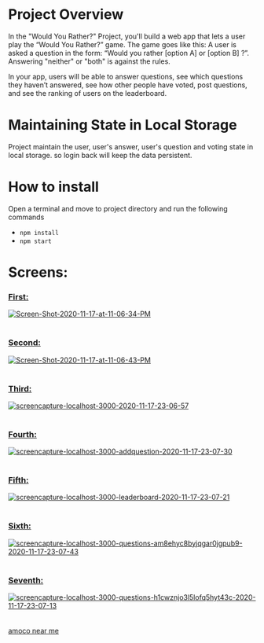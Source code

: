 # Project Overview
In the "Would You Rather?" Project, you'll build a web app that lets a user play the “Would You Rather?” game. The game goes like this: A user is asked a question in the form: “Would you rather [option A] or [option B] ?”. Answering "neither" or "both" is against the rules.

In your app, users will be able to answer questions, see which questions they haven’t answered, see how other people have voted, post questions, and see the ranking of users on the leaderboard.

# Maintaining State in Local Storage
Project maintain the user, user's answer, user's question and voting state in local storage. so login back will keep the data persistent. 

# How to install

Open a terminal and move to project directory and run the following commands
- `npm install`
- `npm start`

# Screens:

### <ins>First:</ins>
<a href="https://postimg.cc/YGvg2f95" target="_blank"><img src="https://i.postimg.cc/C1N4NcVx/Screen-Shot-2020-11-17-at-11-06-34-PM.png" alt="Screen-Shot-2020-11-17-at-11-06-34-PM"/></a><br/><br/>

### <ins>Second:</ins>
<a href="https://postimages.org/" target="_blank"><img src="https://i.postimg.cc/7hZnQSxM/Screen-Shot-2020-11-17-at-11-06-43-PM.png" alt="Screen-Shot-2020-11-17-at-11-06-43-PM"/></a><br/><br/>

### <ins>Third:</ins>
<a href="https://postimg.cc/GHFDppLm" target="_blank"><img src="https://i.postimg.cc/CLtsmZ9k/screencapture-localhost-3000-2020-11-17-23-06-57.png" alt="screencapture-localhost-3000-2020-11-17-23-06-57"/></a><br/><br/>

### <ins>Fourth:</ins>
<a href="https://postimg.cc/bZL2QF2X" target="_blank"><img src="https://i.postimg.cc/mrWNWvLr/screencapture-localhost-3000-addquestion-2020-11-17-23-07-30.png" alt="screencapture-localhost-3000-addquestion-2020-11-17-23-07-30"/></a><br/><br/>

### <ins>Fifth:</ins>
<a href="https://postimg.cc/B8VLzLgM" target="_blank"><img src="https://i.postimg.cc/cHsRrf8y/screencapture-localhost-3000-leaderboard-2020-11-17-23-07-21.png" alt="screencapture-localhost-3000-leaderboard-2020-11-17-23-07-21"/></a><br/><br/>

### <ins>Sixth:</ins>
<a href="https://postimg.cc/PLxvKzmC" target="_blank"><img src="https://i.postimg.cc/43vvfWyQ/screencapture-localhost-3000-questions-am8ehyc8byjqgar0jgpub9-2020-11-17-23-07-43.png" alt="screencapture-localhost-3000-questions-am8ehyc8byjqgar0jgpub9-2020-11-17-23-07-43"/></a><br/><br/>

### <ins>Seventh:</ins>
<a href="https://postimg.cc/sM3hGRx9" target="_blank"><img src="https://i.postimg.cc/wjmcPqdP/screencapture-localhost-3000-questions-h1cwznjo3l5lofq5hyt43c-2020-11-17-23-07-13.png" alt="screencapture-localhost-3000-questions-h1cwznjo3l5lofq5hyt43c-2020-11-17-23-07-13"/></a><br/><br/>
<br /><a href='https://gasstation-nearme.com/bp'>amoco near me</a><br />
